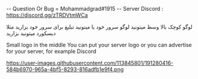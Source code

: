  -- Question Or Bug = Mohammadgrad#1915
-- Server Discord : https://discord.gg/zTRDVtmWCa



لوگو کوچک بالا وسط 
میتونید لوگو سرور خود یا میتونید تبلیغ برای سرور خود بزارید مثلا دیسکورد میتونید بزارید

Small logo in the middle
You can put your server logo or you can advertise for your server, for example Discord



https://user-images.githubusercontent.com/113845801/191280416-584b6970-965a-4bf5-8293-816adfb1e9f4.png
